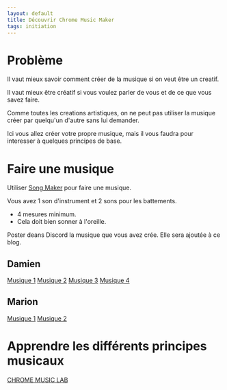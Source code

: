 ```yaml
---
layout: default
title: Découvrir Chrome Music Maker
tags: initiation
---
```

# Problème

Il vaut mieux savoir comment créer de la musique si on veut être un creatif.

Il vaut mieux être créatif si vous voulez parler de vous et de ce que vous savez faire.

Comme toutes les creations artistiques, on ne peut pas utiliser la musique créer par 
quelqu'un d'autre sans lui demander. 

Ici vous allez créer votre propre musique, mais il vous faudra pour interesser à quelques principes de base.

# Faire une musique

Utiliser [Song Maker](https://musiclab.chromeexperiments.com/Song-Maker/) pour faire une musique.

Vous avez 1 son d'instrument et 2 sons pour les battements.
- 4 mesures minimum.
- Cela doit bien sonner à l'oreille.

Poster deans Discord la musique que vous avez crée.
Elle sera ajoutée à ce blog.

## Damien
[Musique 1](https://musiclab.chromeexperiments.com/Song-Maker/song/4779470389510144)
[Musique 2](https://musiclab.chromeexperiments.com/Song-Maker/song/5129708899926016)
[Musique 3](https://musiclab.chromeexperiments.com/Song-Maker/song/4677271776919552)
[Musique 4](https://musiclab.chromeexperiments.com/Song-Maker/song/6592587259969536)
## Marion
[Musique 1](https://musiclab.chromeexperiments.com/Song-Maker/song/6562439944994816)
[Musique 2](https://musiclab.chromeexperiments.com/Song-Maker/song/6540333295337472)

# Apprendre les différents principes musicaux 

[CHROME MUSIC LAB](https://musiclab.chromeexperiments.com/)

